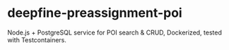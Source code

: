 # deepfine-preassignment-poi
Node.js + PostgreSQL service for POI search &amp; CRUD, Dockerized, tested with Testcontainers.
